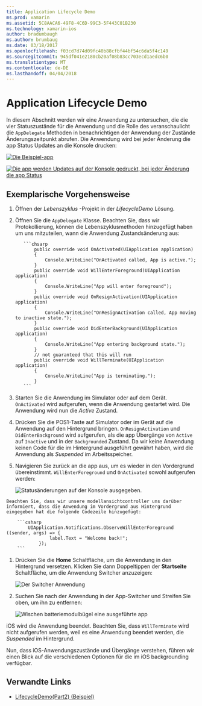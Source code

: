 ```yaml
---
title: Application Lifecycle Demo
ms.prod: xamarin
ms.assetid: 5C8AACA6-49F8-4C6D-99C3-5F443C01B230
ms.technology: xamarin-ios
author: bradumbaugh
ms.author: brumbaug
ms.date: 03/18/2017
ms.openlocfilehash: f03cd7d74d09fc40b88cfbf44bf54c6da5f4c149
ms.sourcegitcommit: 945df041e2180cb20af08b83cc703ecd1aedc6b0
ms.translationtype: MT
ms.contentlocale: de-DE
ms.lasthandoff: 04/04/2018
---
```

# <a name="application-lifecycle-demo"></a>Application Lifecycle Demo

In diesem Abschnitt werden wir eine Anwendung zu untersuchen, die die vier Statuszustände für die Anwendung und die Rolle des veranschaulicht die `AppDelegate` Methoden in benachrichtigen der Anwendung der Zustände Änderungszeitpunkt abrufen. Die Anwendung wird bei jeder Änderung die app Status Updates an die Konsole drucken:

 [![](application-lifecycle-demo-images/image3.png "Die Beispiel-app")](application-lifecycle-demo-images/image3.png#lightbox)

 [![](application-lifecycle-demo-images/image4.png "Die app werden Updates auf der Konsole gedruckt, bei jeder Änderung die app Status")](application-lifecycle-demo-images/image4.png#lightbox)

## <a name="walkthrough"></a>Exemplarische Vorgehensweise


  1. Öffnen der _Lebenszyklus_ -Projekt in der _LifecycleDemo_ Lösung.
  1. Öffnen Sie die `AppDelegate` Klasse. Beachten Sie, dass wir Protokollierung, können die Lebenszyklusmethoden hinzugefügt haben um uns mitzuteilen, wann die Anwendung Zustandsänderung aus:

            ```chsarp
                public override void OnActivated(UIApplication application)
                {
                    Console.WriteLine("OnActivated called, App is active.");
                }
                public override void WillEnterForeground(UIApplication application)
                {
                    Console.WriteLine("App will enter foreground");
                }
                public override void OnResignActivation(UIApplication application)
                {
                    Console.WriteLine("OnResignActivation called, App moving to inactive state.");
                }
                public override void DidEnterBackground(UIApplication application)
                {
                    Console.WriteLine("App entering background state.");
                }
                // not guaranteed that this will run
                public override void WillTerminate(UIApplication application)
                {
                    Console.WriteLine("App is terminating.");
                }
            ```

  1. Starten Sie die Anwendung im Simulator oder auf dem Gerät. `OnActivated` wird aufgerufen, wenn die Anwendung gestartet wird. Die Anwendung wird nun die _Active_ Zustand.
  1. Drücken Sie die POS1-Taste auf Simulator oder im Gerät auf die Anwendung auf den Hintergrund bringen. `OnResignActivation` und `DidEnterBackground` wird aufgerufen, als die app Übergänge von `Active` auf `Inactive` und in der `Backgrounded` Zustand. Da wir keine Anwendung keinen Code für die im Hintergrund ausgeführt gewährt haben, wird die Anwendung als _Suspended_ im Arbeitsspeicher.
  1. Navigieren Sie zurück an die app aus, um es wieder in den Vordergrund übereinstimmt. `WillEnterForeground` und `OnActivated` sowohl aufgerufen werden:

        ![](application-lifecycle-demo-images/image4.png "Statusänderungen auf der Konsole ausgegeben.")

    Beachten Sie, dass wir unsere modellansichtcontroller uns darüber informiert, dass die Anwendung im Vordergrund aus Hintergrund eingegeben hat die folgende Codezeile hinzugefügt:

        ```csharp
            UIApplication.Notifications.ObserveWillEnterForeground ((sender, args) => {
                    label.Text = "Welcome back!";
                });
        ```

1. Drücken Sie die **Home** Schaltfläche, um die Anwendung in den Hintergrund versetzen. Klicken Sie dann Doppeltippen der **Startseite** Schaltfläche, um die Anwendung Switcher anzuzeigen:
    
    ![](application-lifecycle-demo-images/app-switcher-.png "Der Switcher Anwendung")
  
1. Suchen Sie nach der Anwendung in der App-Switcher und Streifen Sie oben, um ihn zu entfernen:
    
    ![](application-lifecycle-demo-images/app-switcher-swipe-.png "Wischen batteriemodulbügel eine ausgeführte app") 
    
iOS wird die Anwendung beendet. Beachten Sie, dass `WillTerminate` wird nicht aufgerufen werden, weil es eine Anwendung beendet werden, die _Suspended_ im Hintergrund.

Nun, dass iOS-Anwendungszustände und Übergänge verstehen, führen wir einen Blick auf die verschiedenen Optionen für die im iOS backgrounding verfügbar.



## <a name="related-links"></a>Verwandte Links

- [LifecycleDemo(Part2) (Beispiel)](https://developer.xamarin.com/samples/monotouch/LifecycleDemo/)
